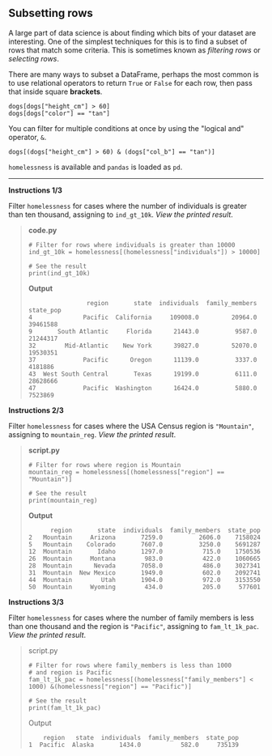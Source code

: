 ## Subsetting rows

A large part of data science is about finding which bits of your dataset are interesting. One of the simplest techniques for this is to find a subset of rows that match some criteria. This is sometimes known as *filtering rows* or *selecting rows*.

There are many ways to subset a DataFrame, perhaps the most common is to use relational operators to return `True` or `False` for each row, then pass that inside square **brackets**.

```
dogs[dogs["height_cm"] > 60]
dogs[dogs["color"] == "tan"]
```

You can filter for multiple conditions at once by using the "logical and" operator, `&`.

```
dogs[(dogs["height_cm"] > 60) & (dogs["col_b"] == "tan")]
```

`homelessness` is available and `pandas` is loaded as `pd`.

<hr>

**Instructions 1/3**

Filter `homelessness` for cases where the number of individuals is greater than ten thousand, assigning to `ind_gt_10k`. *View the printed result*.

> **code.py**
> ```
> # Filter for rows where individuals is greater than 10000
> ind_gt_10k = homelessness[(homelessness["individuals"]) > 10000]
>
> # See the result
> print(ind_gt_10k)
> ```
>
> **Output**
> ```
>                 region       state  individuals  family_members  state_pop
> 4              Pacific  California     109008.0         20964.0   39461588
> 9       South Atlantic     Florida      21443.0          9587.0   21244317
> 32        Mid-Atlantic    New York      39827.0         52070.0   19530351
> 37             Pacific      Oregon      11139.0          3337.0    4181886
> 43  West South Central       Texas      19199.0          6111.0   28628666
> 47             Pacific  Washington      16424.0          5880.0    7523869
> ```

**Instructions 2/3**

Filter `homelessness` for cases where the USA Census region is `"Mountain"`, assigning to `mountain_reg`. *View the printed result*.

> **script.py**
> ```
> # Filter for rows where region is Mountain
> mountain_reg = homelessness[(homelessness["region"] == "Mountain")]
>
> # See the result
> print(mountain_reg)
> ```
>
> **Output**
> ```
>       region       state  individuals  family_members  state_pop
> 2   Mountain     Arizona       7259.0          2606.0    7158024
> 5   Mountain    Colorado       7607.0          3250.0    5691287
> 12  Mountain       Idaho       1297.0           715.0    1750536
> 26  Mountain     Montana        983.0           422.0    1060665
> 28  Mountain      Nevada       7058.0           486.0    3027341
> 31  Mountain  New Mexico       1949.0           602.0    2092741
> 44  Mountain        Utah       1904.0           972.0    3153550
> 50  Mountain     Wyoming        434.0           205.0     577601
> ```

**Instructions 3/3**

Filter `homelessness` for cases where the number of family members is less than one thousand and the region is `"Pacific"`, assigning to `fam_lt_1k_pac`. *View the printed result*.

> script.py
> ```
> # Filter for rows where family_members is less than 1000
> # and region is Pacific
> fam_lt_1k_pac = homelessness[(homelessness["family_members"] < 1000) &(homelessness["region"] == "Pacific")]
>
> # See the result
> print(fam_lt_1k_pac)
> ```
>
> Output
> ```
>     region   state  individuals  family_members  state_pop
> 1  Pacific  Alaska       1434.0           582.0     735139
> ```